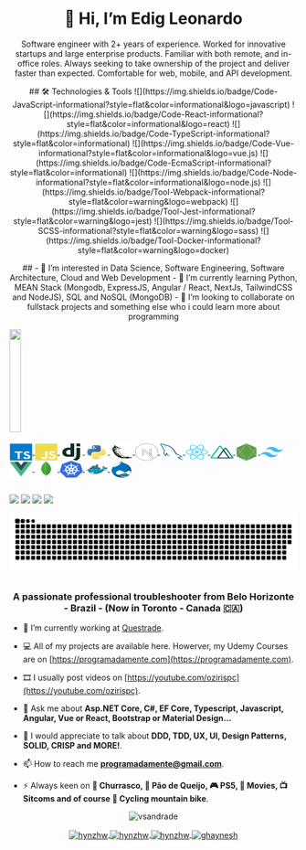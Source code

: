 
## <h1 align="center">👋 Hi, I’m Edig Leonardo </h1>
<p align="center">Software engineer with 2+ years of experience.  Worked for innovative startups and large enterprise products.  Familiar with both remote, and in-office roles.  Always seeking to take ownership of the project and deliver faster than expected.  Comfortable for web, mobile, and API development.</p>


<p align="center">
## 🛠️ Technologies & Tools
![](https://img.shields.io/badge/Code-JavaScript-informational?style=flat&color=informational&logo=javascript)
![](https://img.shields.io/badge/Code-React-informational?style=flat&color=informational&logo=react)
![](https://img.shields.io/badge/Code-TypeScript-informational?style=flat&color=informational)
![](https://img.shields.io/badge/Code-Vue-informational?style=flat&color=informational&logo=vue.js)
![](https://img.shields.io/badge/Code-EcmaScript-informational?style=flat&color=informational)
![](https://img.shields.io/badge/Code-Node-informational?style=flat&color=informational&logo=node.js)
![](https://img.shields.io/badge/Tool-Webpack-informational?style=flat&color=warning&logo=webpack)
![](https://img.shields.io/badge/Tool-Jest-informational?style=flat&color=warning&logo=jest)
![](https://img.shields.io/badge/Tool-SCSS-informational?style=flat&color=warning&logo=sass)
![](https://img.shields.io/badge/Tool-Docker-informational?style=flat&color=warning&logo=docker)
</p>



<p align="center">## 
- 👀 I’m interested in Data Science, Software Engineering, Software Architecture, Cloud and Web Development
- 🌱 I’m currently learning Python, MEAN Stack (Mongodb, ExpressJS, Angular / React, NextJs, TailwindCSS and NodeJS), SQL and NoSQL (MongoDB)
- 💞️ I’m looking to collaborate on fullstack projects and something else who i could learn more about programming</p>

<div align="center" width="100%" style="display: flex; flex: 1;">
  <a href="https://github.com/EdiigLeonardo">
  <img height="180em" width="100%" src="https://github-readme-stats.vercel.app/api/top-langs/?username=ediigleonardo&layout=compact&langs_count=7&theme=synthwave"/>
</div>
<div style="display: inline_block"><br>
  <img align="center" alt="Rafa-Js" height="30" width="40" src="https://github.com/devicons/devicon/blob/master/icons/typescript/typescript-original.svg">
  <img align="center" alt="Rafa-Js" height="30" width="40" src="https://raw.githubusercontent.com/devicons/devicon/master/icons/javascript/javascript-plain.svg">
  <img align="center" alt="Rafa-Js" height="30" width="40" src="https://github.com/devicons/devicon/blob/master/icons/django/django-plain.svg">
  <img align="center" alt="Rafa-Python" height="30" width="40" src="https://raw.githubusercontent.com/devicons/devicon/master/icons/python/python-original.svg">
  <img align="center" alt="Rafa-Js" height="30" width="40" src="https://github.com/devicons/devicon/blob/master/icons/flask/flask-original.svg">
  <img align="center" alt="Rafa-Js" height="30" width="40" src="https://github.com/devicons/devicon/blob/master/icons/nextjs/nextjs-line.svg">
  <img align="center" alt="Rafa-Js" height="30" width="40" src="https://github.com/devicons/devicon/blob/master/icons/mysql/mysql-original.svg">
  <img align="center" alt="Rafa-Js" height="30" width="40" src="https://github.com/devicons/devicon/blob/master/icons/react/react-original.svg">
  <img align="center" alt="Rafa-Js" height="30" width="40" src="https://github.com/devicons/devicon/blob/master/icons/nuxtjs/nuxtjs-original.svg">
  <img align="center" alt="Rafa-Js" height="30" width="40" src="https://github.com/devicons/devicon/blob/master/icons/nodejs/nodejs-plain.svg">
  <img align="center" alt="Rafa-Js" height="30" width="40" src="https://github.com/devicons/devicon/blob/master/icons/tailwindcss/tailwindcss-plain.svg">
  <img align="center" alt="Rafa-Js" height="30" width="40" src="https://github.com/devicons/devicon/blob/master/icons/vuejs/vuejs-original.svg">
  <img align="center" alt="Rafa-Js" height="30" width="40" src="https://github.com/devicons/devicon/blob/master/icons/mongodb/mongodb-original.svg">
  <img align="center" alt="Rafa-Js" height="30" width="40" src="https://github.com/devicons/devicon/blob/master/icons/kubernetes/kubernetes-plain.svg">
  <img align="center" alt="Rafa-Js" height="30" width="40" src="https://github.com/devicons/devicon/blob/master/icons/docker/docker-original.svg">
  <img align="center" alt="Rafa-Js" height="30" width="40" src="https://github.com/devicons/devicon/blob/master/icons/drupal/drupal-original.svg">
</div>
  
  ##
 
<div> 
  <a href="https://https://www.youtube.com/channel/UCpOSOQZHjOuV91nG482tUzg" target="_blank"><img src="https://img.shields.io/badge/YouTube-FF0000?style=for-the-badge&logo=youtube&logoColor=white" target="_blank"></a>
  <a href="https://www.instagram.com/ediig_d.__melchiior/" target="_blank"><img src="https://img.shields.io/badge/-Instagram-%23E4405F?style=for-the-badge&logo=instagram&logoColor=white" target="_blank"></a>
  <a href = "mailto:ediigmelchiior@gmail.com"><img src="https://img.shields.io/badge/-Gmail-%23333?style=for-the-badge&logo=gmail&logoColor=white" target="_blank"></a>
  <a href="https://www.linkedin.com/in/edig-leonardo77/" target="_blank"><img src="https://img.shields.io/badge/-LinkedIn-%230077B5?style=for-the-badge&logo=linkedin&logoColor=white" target="_blank"></a> 
 
  ![Snake animation](https://github.com/ediigleonardo/ediigleonardo/blob/output/github-contribution-grid-snake.svg)
 
</div>


<h3 align="center">A passionate professional troubleshooter from Belo Horizonte - Brazil - (Now in Toronto - Canada 🇨🇦)</h3>

- 🔭  I’m currently working at [Questrade](https://www.questrade.com/home).

- 💻  All of my projects are available here. Howerver, my Udemy Courses are on [https://programadamente.com](https://programadamente.com).

- 🎞️  I usually post videos on [https://youtube.com/ozirispc](https://youtube.com/ozirispc).

- 💬  Ask me about **Asp.NET Core, C#, EF Core, Typescript, Javascript, Angular, Vue or React, Bootstrap or Material Design...**

- 🙋  I would appreciate to talk about **DDD, TDD, UX, UI, Design Patterns, SOLID, CRISP and MORE!**.

- 📫  How to reach me **programadamente@gmail.com**.

- ⚡  Always keen on **🍖 Churrasco, 🧀 Pão de Queijo, 🎮 PS5, 🍿 Movies, 📺 Sitcoms and of course 🚵 Cycling mountain bike**.

<p align="center">
  <img src="https://github-readme-stats.vercel.app/api?username=vsandrade&show_icons=true" alt="vsandrade" />
</p>

<p align="center">
  <a href="https://youtube.com/ozirispc" target="_blank">
    <img align="center" src="https://cdn.jsdelivr.net/npm/simple-icons@3.0.1/icons/youtube.svg" alt="hynzhw" height="20" width="20" />
  </a>
  <a href="https://instagram.com/ozirispc" target="_blank">
    <img align="center" src="https://cdn.jsdelivr.net/npm/simple-icons@3.0.1/icons/instagram.svg" alt="hynzhw" height="20" width="20" />
  </a>
  <a href="https://twitter.com/ozirispc" target="_blank">
    <img align="center" src="https://cdn.jsdelivr.net/npm/simple-icons@3.0.1/icons/twitter.svg" alt="hynzhw" height="20" width="20" />
  </a>
  <a href="https://www.linkedin.com/in/vin%C3%ADcius-de-andrade-31b60620/" target="_blank">
    <img align="center" src="https://cdn.jsdelivr.net/npm/simple-icons@3.0.1/icons/linkedin.svg" alt="ghaynesh" height="20" width="20" />
  </a>
</p>

